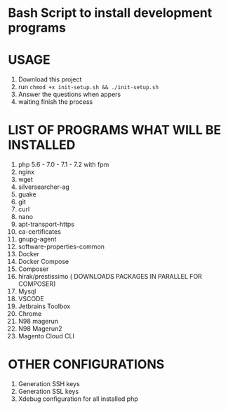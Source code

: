 # Bash Script to install development programs
# USAGE
1. Download this project
2. run ``chmod +x init-setup.sh && ./init-setup.sh``
4. Answer the questions when appers
5. waiting finish the process

#  LIST OF PROGRAMS WHAT WILL BE INSTALLED

1. php 5.6 - 7.0 - 7.1 - 7.2 with fpm
3. nginx 
4. wget 
5. silversearcher-ag 
6. guake 
7. git 
8. curl 
9. nano 
10. apt-transport-https 
11. ca-certificates 
12. gnupg-agent 
13. software-properties-common
14. Docker
15. Docker Compose
16. Composer
17.  hirak/prestissimo ( DOWNLOADS PACKAGES IN PARALLEL FOR COMPOSER)
18. Mysql
19. VSCODE
20. Jetbrains Toolbox
21. Chrome
22. N98 magerun
23. N98 Magerun2
24. Magento Cloud CLI

# OTHER CONFIGURATIONS

1. Generation SSH keys
2. Generation SSL keys
3. Xdebug configuration for all installed php
